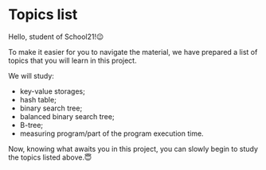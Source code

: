 # Topics list

Hello, student of School21!😉

To make it easier for you to navigate the material, we have prepared a list of topics that you will learn in this project.

We will study:

- key-value storages;
- hash table;
- binary search tree;
- balanced binary search tree;
- B-tree;
- measuring program/part of the program execution time.

Now, knowing what awaits you in this project, you can slowly begin to study the topics listed above.😇
